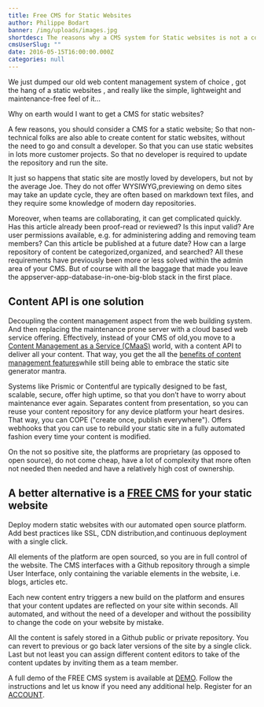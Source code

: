 ```yaml
---
title: Free CMS for Static Websites
author: Philippe Bodart
banner: /img/uploads/images.jpg
shortdesc: The reasons why a CMS system for Static websites is not a contradiction in terms
cmsUserSlug: ""
date: 2016-05-15T16:00:00.000Z
categories: null
---
```


We just dumped our old web content management system of choice , got the hang of a static websites , and really like the simple, lightweight and maintenance-free feel of it…

Why on earth would I want to get a CMS for static websites?

A few reasons, you should consider a CMS for a static website; 
So that non-technical folks are also able to create content for static websites, without the need to go and consult a developer.
So that you can use static websites in lots more customer projects.
So that no developer is required to update the repository and run the site.

It just so happens that static site are mostly loved by developers, but not by the average Joe. They do not offer WYSIWYG,previewing on demo sites may take an update cycle, they are often based on markdown text files, and they require some knowledge of modern day repositories.

Moreover, when teams are collaborating, it can get complicated quickly. Has this article already been proof-read or reviewed? Is this input valid? Are user permissions available, e.g. for administering adding and removing team members? Can this article be published at a future date? How can a large repository of content be categorized,organized, and searched? All these requirements have previously been more or less solved within the admin area of your CMS. But of course with all the baggage that made you leave the appserver-app-database-in-one-big-blob stack in the first place.

## **Content API is one solution**
Decoupling the content management aspect from the web building system. And then replacing the maintenance prone server with a cloud based web service offering. Effectively, instead of your CMS of old,you move to a [Content Management as a Service (CMaaS)](https://www.contentful.com/r/knowledgebase/content-as-a-service/) world, with a content API to deliver all your content. That way, you get the all the [benefits of content management features](http://www.digett.com/blog/01/16/2014/pairing-static-websites-cms)while still being able to embrace the static site generator mantra.



Systems like Prismic or Contentful are typically designed to be fast, scalable, secure, offer high uptime, so that you don’t have to worry about maintenance ever again.
Separates content from presentation, so you can reuse your content repository for any device platform your heart desires. That way, you can COPE ("create once, publish everywhere").
Offers webhooks that you can use to rebuild your static site in a fully automated fashion every time your content is modified.

On the not so positive site, the platforms are proprietary (as opposed to open source), do not come cheap, have a lot of complexity that more often not needed then needed and have a relatively high cost of ownership.

## **A better alternative is a [FREE CMS](http://app.webriq.com/auth/register) for your static website**

Deploy modern static websites with our automated open source platform. Add best practices like SSL, CDN distribution,and continuous deployment with a single click.

All elements of the platform are open sourced, so you are in full control of the website. The CMS interfaces with a Github repository through a simple User Interface, only containing the variable elements in the website, i.e. blogs, articles etc.

Each new content entry triggers a new build on the platform and ensures that your content updates are reflected on your site within seconds. All automated, and without the need of a developer and without the possibility to change the code on your website by mistake. 

All the content is safely stored in a Github public or private repository. You can revert to previous or go back later versions of the site by a single click. Last but not least you can assign different content editors to take of the content updates by inviting them as a team member.

A full demo of the FREE CMS system is available at [DEMO](http://app.webriq.com/help/page/demo/howto).
Follow the instructions and let us know if you need any additional help.
Register for an [ACCOUNT](http://app.webriq.com/auth/register).

